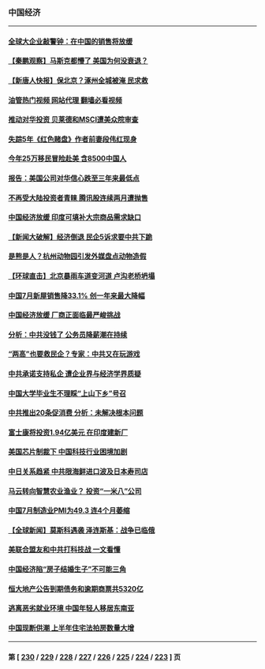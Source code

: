 ### 中国经济
---
#### [全球大企业敲警钟：在中国的销售将放缓](../../pages/ncid283/n14046449.md?08022045) 
#### [【秦鹏观察】马斯克都懵了 美国为何没衰退？](../../pages/ncid283/n14046109.md?08022045) 
#### [【新唐人快报】保北京？涿州全城被淹 民求救](../../pages/ncid283/n14046016.md?08022045) 
#### [油管热门视频 网站代理 翻墙必看视频](http://138.2.39.72:81/youtube.html?epic-marker?08022045)
#### [推动对华投资 贝莱德和MSCI遭美众院审查](../../pages/ncid283/n14046038.md?08022045) 
#### [失踪5年《红色赌盘》作者前妻段伟红现身](../../pages/ncid283/n14045971.md?08022045) 
#### [今年25万移民冒险赴美 含8500中国人](../../pages/ncid283/n14045955.md?08022045) 
#### [报告：美国公司对华信心跌至三年来最低点](../../pages/ncid283/n14046008.md?08022045) 
#### [不再受大陆投资者青睐 腾讯股连续两月遭抛售](../../pages/ncid283/n14046009.md?08022045) 
#### [中国经济放缓 印度可填补大宗商品需求缺口](../../pages/ncid283/n14045979.md?08022045) 
#### [【新闻大破解】经济倒退 民企5诉求要中共下跪](../../pages/ncid283/n14045587.md?08022045) 
#### [是熊是人？杭州动物园引发外媒盘点动物造假](../../pages/ncid283/n14045904.md?08022045) 
#### [【环球直击】北京暴雨车道变河道 卢沟老桥坍塌](../../pages/ncid283/n14045364.md?08022045) 
#### [中国7月新屋销售降33.1% 创一年来最大降幅](../../pages/ncid283/n14045702.md?08022045) 
#### [中国经济放缓 厂商正面临最严峻挑战](../../pages/ncid283/n14045628.md?08022045) 
#### [分析：中共没钱了 公务员降薪潮在持续](../../pages/ncid283/n14045386.md?08022045) 
#### [“两高”也要救民企？专家：中共又在玩游戏](../../pages/ncid283/n14045532.md?08022045) 
#### [中共承诺支持私企 遭企业界与经济学界质疑](../../pages/ncid283/n14045352.md?08022045) 
#### [中国大学毕业生不理睬“上山下乡”号召](../../pages/ncid283/n14044862.md?08022045) 
#### [中共推出20条促消费 分析：未解决根本问题](../../pages/ncid283/n14045089.md?08022045) 
#### [富士康将投资1.94亿美元 在印度建新厂](../../pages/ncid283/n14045322.md?08022045) 
#### [美国芯片制裁下 中国科技行业困境加剧](../../pages/ncid283/n14045306.md?08022045) 
#### [中日关系趋紧 中共限海鲜进口波及日本寿司店](../../pages/ncid283/n14045275.md?08022045) 
#### [马云转向智慧农业渔业？ 投资“一米八”公司](../../pages/ncid283/n14045082.md?08022045) 
#### [中国7月制造业PMI为49.3 连4个月萎缩](../../pages/ncid283/n14045051.md?08022045) 
#### [【全球新闻】莫斯科遇袭 泽连斯基：战争已临俄](../../pages/ncid283/n14045038.md?08022045) 
#### [美联合盟友和中共打科技战 一文看懂](../../pages/ncid283/n14041956.md?08022045) 
#### [中国经济陷“房子结婚生子”不可能三角](../../pages/ncid283/n14044294.md?08022045) 
#### [恒大地产公告到期债务和逾期商票共5320亿](../../pages/ncid283/n14044306.md?08022045) 
#### [逃离恶劣就业环境 中国年轻人移居东南亚](../../pages/ncid283/n14043921.md?08022045) 
#### [中国现断供潮 上半年住宅法拍房数量大增](../../pages/ncid283/n14043996.md?08022045) 

---
#### 第 [ [230](./230.md?08022045) / [229](./229.md?08022045) / [228](./228.md?08022045) / [227](./227.md?08022045) / [226](./226.md?08022045) / [225](./225.md?08022045) / [224](./224.md?08022045) / [223](./223.md?08022045) ] 页
